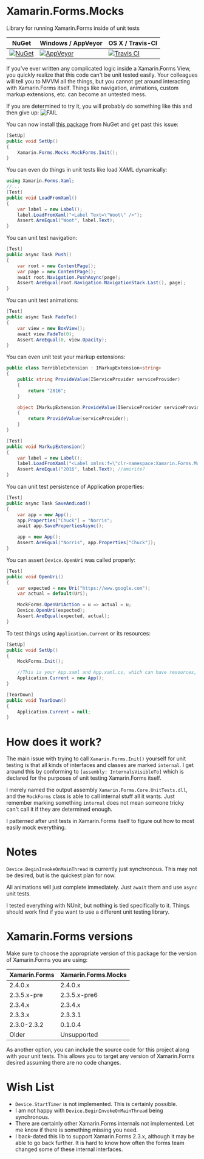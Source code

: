 # Xamarin.Forms.Mocks
Library for running Xamarin.Forms inside of unit tests

| NuGet | Windows / AppVeyor | OS X / Travis-CI |
|---------------------------|---------------------------|-----------------------------|
| [![NuGet](https://img.shields.io/nuget/dt/Xamarin.Forms.Mocks.svg)](https://www.nuget.org/packages/Xamarin.Forms.Mocks) | [![AppVeyor](https://ci.appveyor.com/api/projects/status/github/jonathanpeppers/Xamarin.Forms.Mocks)](https://ci.appveyor.com/project/jonathanpeppers/xamarin-forms-mocks) | [![Travis CI](https://travis-ci.org/jonathanpeppers/Xamarin.Forms.Mocks.svg?branch=master)](https://travis-ci.org/jonathanpeppers/Xamarin.Forms.Mocks) |

If you've ever written any complicated logic inside a Xamarin.Forms View, you quickly realize that this code can't be unit tested easily. Your colleagues will tell you to MVVM all the things, but you cannot get around interacting with Xamarin.Forms itself. Things like navigation, animations, custom markup extensions, etc. can become an untested mess.

If you are determined to try it, you will probably do something like this and then give up:
![FAIL](docs/fail.png)

You can now install [this package](https://www.nuget.org/packages/Xamarin.Forms.Mocks/) from NuGet and get past this issue:
```csharp
[SetUp]
public void SetUp()
{
    Xamarin.Forms.Mocks.MockForms.Init();
}
```

You can even do things in unit tests like load XAML dynamically:
```csharp
using Xamarin.Forms.Xaml;
//...
[Test]
public void LoadFromXaml()
{
    var label = new Label();
    label.LoadFromXaml("<Label Text=\"Woot\" />");
    Assert.AreEqual("Woot", label.Text);
}
```

You can unit test navigation:
```csharp
[Test]
public async Task Push()
{
    var root = new ContentPage();
    var page = new ContentPage();
    await root.Navigation.PushAsync(page);
    Assert.AreEqual(root.Navigation.NavigationStack.Last(), page);
}
```

You can unit test animations:
```csharp
[Test]
public async Task FadeTo()
{
    var view = new BoxView();
    await view.FadeTo(0);
    Assert.AreEqual(0, view.Opacity);
}
```

You can even unit test your markup extensions:
```csharp
public class TerribleExtension : IMarkupExtension<string>
{
    public string ProvideValue(IServiceProvider serviceProvider)
    {
        return "2016";
    }

    object IMarkupExtension.ProvideValue(IServiceProvider serviceProvider)
    {
        return ProvideValue(serviceProvider);
    }
}

[Test]
public void MarkupExtension()
{
    var label = new Label();
    label.LoadFromXaml("<Label xmlns:f=\"clr-namespace:Xamarin.Forms.Mocks.Tests;assembly=Xamarin.Forms.Mocks.Tests\" Text=\"{f:Terrible}\" />");
    Assert.AreEqual("2016", label.Text); //amirite?
}
```

You can unit test persistence of Application properties:
```csharp
[Test]
public async Task SaveAndLoad()
{
    var app = new App();
    app.Properties["Chuck"] = "Norris";
    await app.SavePropertiesAsync();

    app = new App();
    Assert.AreEqual("Norris", app.Properties["Chuck"]);
}
```

You can assert `Device.OpenUri` was called properly:
```csharp
[Test]
public void OpenUri()
{
    var expected = new Uri("https://www.google.com");
    var actual = default(Uri);

    MockForms.OpenUriAction = u => actual = u;    
    Device.OpenUri(expected);
    Assert.AreEqual(expected, actual);
}
```

To test things using `Application.Current` or its resources:
```csharp
[SetUp]
public void SetUp()
{
    MockForms.Init();

    //This is your App.xaml and App.xaml.cs, which can have resources, etc.
    Application.Current = new App();
}

[TearDown]
public void TearDown()
{
    Application.Current = null;
}
```

# How does it work?

The main issue with trying to call `Xamarin.Forms.Init()` yourself for unit testing is that all kinds of interfaces and classes are marked `internal`. I get around this by conforming to `[assembly: InternalsVisibleTo]` which is declared for the purposes of unit testing Xamarin.Forms itself.

I merely named the output assembly `Xamarin.Forms.Core.UnitTests.dll`, and the `MockForms` class is able to call internal stuff all it wants. Just remember marking something `internal` does not mean someone tricky can't call it if they are determined enough.

I patterned after unit tests in Xamarin.Forms itself to figure out how to most easily mock everything.

# Notes

`Device.BeginInvokeOnMainThread` is currently just synchronous. This may not be desired, but is the quickest plan for now.

All animations will just complete immediately. Just `await` them and use `async` unit tests.

I tested everything with NUnit, but nothing is tied specifically to it. Things should work find if you want to use a different unit testing library.

# Xamarin.Forms versions

Make sure to choose the appropriate version of this package for the version of Xamarin.Forms you are using:

| Xamarin.Forms  | Xamarin.Forms.Mocks |
| ------------- | ------------- |
| 2.4.0.x | 2.4.0.x |
| 2.3.5.x-pre | 2.3.5.x-pre6 |
| 2.3.4.x  | 2.3.4.x  |
| 2.3.3.x  | 2.3.3.1  |
| 2.3.0-2.3.2 | 0.1.0.4 |
| Older | Unsupported |

As another option, you can include the source code for this project along with your unit tests. This allows you to target any version of Xamarin.Forms desired assuming there are no code changes.

# Wish List

- `Device.StartTimer` is not implemented. This is certainly possible.
- I am not happy with `Device.BeginInvokeOnMainThread` being synchronous.
- There are certainly other Xamarin.Forms internals not implemented. Let me know if there is something missing you need.
- I back-dated this lib to support Xamarin.Forms 2.3.x, although it may be able to go back further. It is hard to know how often the forms team changed some of these internal interfaces.
